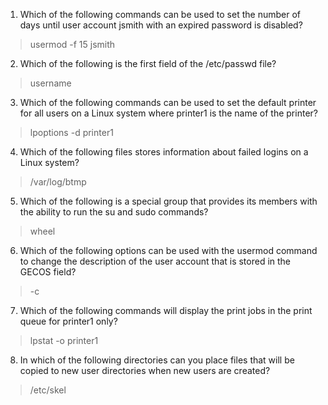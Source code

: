 1. Which of the following commands can be used to set the number of days until user account jsmith with an expired password is disabled?            
>usermod -f 15 jsmith
2. Which of the following is the first field of the /etc/passwd file?            
>username
3. Which of the following commands can be used to set the default printer for all users on a Linux system where printer1 is the name of the printer?                            
>lpoptions -d printer1
4. Which of the following files stores information about failed logins on a Linux system?         
> /var/log/btmp    
5. Which of the following is a special group that provides its members with the ability to run the su and sudo commands?      
>wheel
6. Which of the following options can be used with the usermod command to change the description of the user account that is stored in the GECOS field?      
> -c
7. Which of the following commands will display the print jobs in the print queue for printer1 only?                        
>lpstat -o printer1
8. In which of the following directories can you place files that will be copied to new user directories when new users are created?       
> /etc/skel
